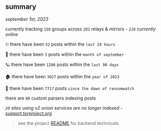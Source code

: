 
## summary
_september 1st, 2023_

currently tracking `158` groups across `282` relays & mirrors - _`116` currently online_

⏲ there have been `52` posts within the `last 24 hours`

🦈 there have been `3` posts within the `month of september`

🪐 there have been `1286` posts within the `last 90 days`

🏚 there have been `3027` posts within the `year of 2023`

🦕 there have been `7717` posts `since the dawn of ransomwatch`

there are `88` custom parsers indexing posts

_`20` sites using v2 onion services are no longer indexed - [support.torproject.org](https://support.torproject.org/onionservices/v2-deprecation/)_

> see the project [README](https://github.com/joshhighet/ransomwatch#ransomwatch--) for backend technicals
